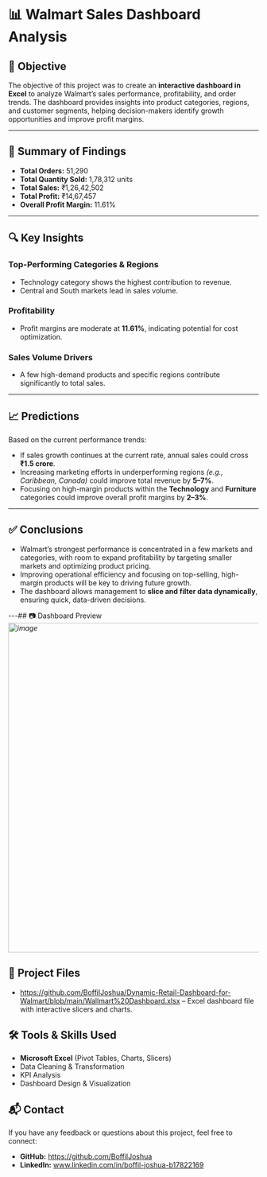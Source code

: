 # 📊 Walmart Sales Dashboard Analysis

## 🎯 Objective
The objective of this project was to create an **interactive dashboard in Excel** to analyze Walmart’s sales performance, profitability, and order trends. The dashboard provides insights into product categories, regions, and customer segments, helping decision-makers identify growth opportunities and improve profit margins.

---

## 📌 Summary of Findings
- **Total Orders:** 51,290  
- **Total Quantity Sold:** 1,78,312 units  
- **Total Sales:** ₹1,26,42,502  
- **Total Profit:** ₹14,67,457  
- **Overall Profit Margin:** 11.61%  

---

## 🔍 Key Insights

### **Top-Performing Categories & Regions**
- Technology category shows the highest contribution to revenue.
- Central and South markets lead in sales volume.

### **Profitability**
- Profit margins are moderate at **11.61%**, indicating potential for cost optimization.

### **Sales Volume Drivers**
- A few high-demand products and specific regions contribute significantly to total sales.

---

## 📈 Predictions
Based on the current performance trends:
- If sales growth continues at the current rate, annual sales could cross **₹1.5 crore**.
- Increasing marketing efforts in underperforming regions *(e.g., Caribbean, Canada)* could improve total revenue by **5–7%**.
- Focusing on high-margin products within the **Technology** and **Furniture** categories could improve overall profit margins by **2–3%**.

---

## ✅ Conclusions
- Walmart’s strongest performance is concentrated in a few markets and categories, with room to expand profitability by targeting smaller markets and optimizing product pricing.
- Improving operational efficiency and focusing on top-selling, high-margin products will be key to driving future growth.
- The dashboard allows management to **slice and filter data dynamically**, ensuring quick, data-driven decisions.

---## 📷 Dashboard Preview
*<img width="1393" height="663" alt="image" src="https://github.com/user-attachments/assets/3dd15d0b-a425-44a7-af7d-2efc1c982f10" />*

## 📂 Project Files
- https://github.com/BoffilJoshua/Dynamic-Retail-Dashboard-for-Walmart/blob/main/Wallmart%20Dashboard.xlsx – Excel dashboard file with interactive slicers and charts.

## 🛠 Tools & Skills Used
- **Microsoft Excel** (Pivot Tables, Charts, Slicers)
- Data Cleaning & Transformation
- KPI Analysis
- Dashboard Design & Visualization

## 📬 Contact
If you have any feedback or questions about this project, feel free to connect:
- **GitHub:** https://github.com/BoffilJoshua
- **LinkedIn:** www.linkedin.com/in/boffil-joshua-b17822169
